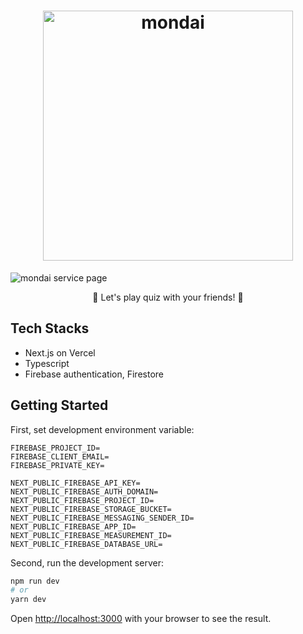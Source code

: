<h1 align="center">
  <img src="https://user-images.githubusercontent.com/19511693/106107921-e2008c80-618a-11eb-8ccc-58ad90f35ff8.png" alt="mondai" width="400px"/>
</h1>

<img src="https://user-images.githubusercontent.com/19511693/106108100-28ee8200-618b-11eb-8781-c8f0d3d58cd4.jpg" alt="mondai service page">

<p align="center">💛 Let's play quiz with your friends! 💛</p>

## Tech Stacks

- Next.js on Vercel
- Typescript
- Firebase authentication, Firestore

## Getting Started

First, set development environment variable:

```env
FIREBASE_PROJECT_ID=
FIREBASE_CLIENT_EMAIL=
FIREBASE_PRIVATE_KEY=

NEXT_PUBLIC_FIREBASE_API_KEY=
NEXT_PUBLIC_FIREBASE_AUTH_DOMAIN=
NEXT_PUBLIC_FIREBASE_PROJECT_ID=
NEXT_PUBLIC_FIREBASE_STORAGE_BUCKET=
NEXT_PUBLIC_FIREBASE_MESSAGING_SENDER_ID=
NEXT_PUBLIC_FIREBASE_APP_ID=
NEXT_PUBLIC_FIREBASE_MEASUREMENT_ID=
NEXT_PUBLIC_FIREBASE_DATABASE_URL=
```

Second, run the development server:

```bash
npm run dev
# or
yarn dev
```

Open [http://localhost:3000](http://localhost:3000) with your browser to see the result.
